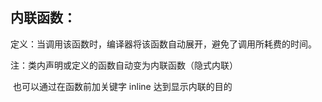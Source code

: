 ## 内联函数：

定义：当调用该函数时，编译器将该函数自动展开，避免了调用所耗费的时间。

注：类内声明或定义的函数自动变为内联函数（隐式内联）

​		也可以通过在函数前加关键字	inline  达到显示内联的目的